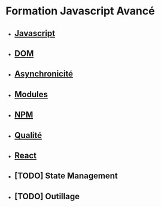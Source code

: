 # Formation Javascript Avancé

- ## [Javascript](./chapitres/javascript_avance.md)
- ## [DOM](./chapitres/dom.md)
- ## [Asynchronicité](./chapitres/asynchrone.md)
- ## [Modules](./chapitres/modules.md)
- ## [NPM](./chapitres/npm.md)
- ## [Qualité](./chapitres/qualite.md)
- ## [React](./chapitres/react.md)
- ## [TODO] State Management
- ## [TODO] Outillage
